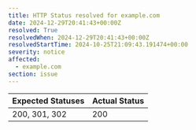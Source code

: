 ```yaml
---
title: HTTP Status resolved for example.com
date: 2024-12-29T20:41:43+00:00Z
resolved: True
resolvedWhen: 2024-12-29T20:41:43+00:00Z
resolvedStartTime: 2024-10-25T21:09:43.191474+00:00
severity: notice
affected:
  - example.com
section: issue
---
```


| Expected Statuses | Actual Status  |
|-------------------|----------------|
| 200, 301, 302 | 200 |
